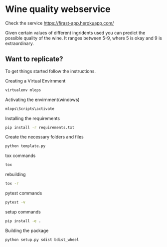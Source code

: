 # Wine quality webservice
Check the service https://firast-app.herokuapp.com/

Given certain values of different ingridents used you can predict the possible quality of the wine.
It ranges between 5-9, where 5 is okay and 9 is extraordinary.
## Want to replicate?
To get things started follow the instructions.

Creating a Virtual Envirnment
```bash
virtualenv mlops
```
Activating the envirnment(windows)
```bash
mlops\Scripts\activate
```
Installing the requirements

```bash
pip install -r requirements.txt
```

Create the necessary folders and files

```bash
python template.py
```

tox commands
```bash
tox
```
rebuilding
```bash
tox -r
```

pytest commands
```bash
pytest -v
```
setup commands
```bash
pip install -e .
```
Building the package
```bash
python setup.py sdist bdist_wheel
```
